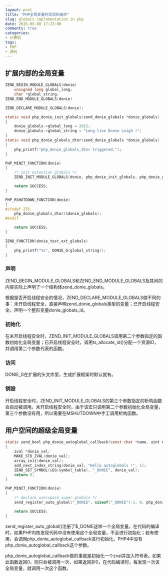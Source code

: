 ```yaml
---
layout: post
title: "PHP全局变量的实现和操作"
slug: globals implementation in php
date: 2015-05-08 17:23:00
comments: true
categories:
- 计算机
tags:
- PHP
- 源码
---
```


## 扩展内部的全局变量

```c php_donie.h
ZEND_BEGIN_MODULE_GLOBALS(donie)
	unsigned long global_long;
	char *global_string;
ZEND_END_MODULE_GLOBALS(donie)
```

```c
ZEND_DECLARE_MODULE_GLOBALS(donie);

static void php_donie_init_globals(zend_donie_globals *donie_globals)
{
	donie_globals->global_long = 2015;
	donie_globals->global_string = "Long live Donie Leigh !";
}
static void php_donie_globals_dtor(zend_donie_globals *donie_globals)
{
	php_printf("php_donie_globals_dtor triggered.");
}

PHP_MINIT_FUNCTION(donie)
{
	/* init extension globals */
	ZEND_INIT_MODULE_GLOBALS(donie, php_donie_init_globals, php_donie_globals_dtor);

	return SUCCESS;
}

PHP_RSHUTDOWN_FUNCTION(donie)
{
#ifndef ZTS
	php_donie_globals_dtor(&donie_globals);
#endif

	return SUCCESS;
}

ZEND_FUNCTION(donie_test_ext_globals)
{
	php_printf("%s", DONIE_G(global_string));
}
```

### 声明

ZEND\_BEGIN\_MODULE\_GLOBALS和ZEND\_END\_MODULE\_GLOBALS及其间的内容实际上声明了一个结构体zend\_donie\_globals。

根据是否开启线程安全的情况，ZEND\_DECLARE\_MODULE\_GLOBALS做不同的事：未开启线程安全，直接声明zend\_donie\_globals类型的变量；已开启线程安全，声明一个整形变量donie\_globals\_id。

### 初始化

在未开启线程安全时，ZEND\_INIT\_MODULE\_GLOBALS调用第二个参数指定的函数初始化全局变量；已开启线程安全时，调用ts\_allocate\_id()分配一个资源ID，并调用第二个参数代表的函数。

### 访问

DONIE\_G在扩展的头文件里，生成扩展框架时默认就有。

### 销毁

开启线程安全时，ZEND\_INIT\_MODULE\_GLOBALS的第三个参数指定的析构函数会自动被调用。未开启线程安全时，由于该宏只调用第二个参数初始化全局变量，第三个参数没有用，所以需要在MSHUTDOWN中手工调用析构函数。

## 用户空间的超级全局变量

```c
static zend_bool php_donie_autoglobal_callback(const char *name, uint name_len TSRMLS_DC)
{
	zval *donie_val;
	MAKE_STD_ZVAL(donie_val);
	array_init(donie_val);
	add_next_index_string(donie_val, "Hello autoglobals !", 1);
	ZEND_SET_SYMBOL(&EG(symbol_table), "_DONIE", donie_val);
	return 0;
}

PHP_MINIT_FUNCTION(donie)
{
	/* declare userspace super globals */
	zend_register_auto_global("_DONIE", sizeof("_DONIE")-1, 0, php_donie_autoglobal_callback TSRMLS_CC);

	return SUCCESS;
}
```

zend\_register\_auto\_global()注册了$\_DONIE这样一个全局变量。在代码的编译时，如果PHP内核发现代码中没有使用这个全局变量，不会进行初始化；若有使用，会调用php\_donie\_autoglobal\_callback进行初始化。PHP4中没有php\_donie\_autoglobal\_callback这个参数。

php\_donie\_autoglobal\_callback做的事就是初始化一个zval并加入符号表。如果此函数返回0，则只会被调用一次，如果返回非0，在代码编译时，每发现一次该全局变量，就调用一次这个函数。

